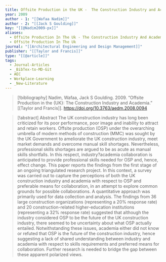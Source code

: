 ```yaml
---
title: Offsite Production in the UK -  The Construction Industry and Academia
year: 2009
author - 1: "[[Wafaa Nadim]]"
author - 2: "[[Jack S Goulding]]"
key: "[[@Nadim2009-px]]"
aliases:
  - Offsite Production In The Uk - The Construction Industry And Academia
  - Offsite Production In The Uk
journal: "[[Architectural Engineering and Design Management]]"
publisher: "[[Taylor and Francis]]"
type: "[[@article]]"
tags:
  - Journal-Articles
  - _BibTex-to-MD-Git
  - AEC
  - Workplace-Learning
  - _New-Literature
---
```


> [!bibliography]
> Nadim, Wafaa, Jack S Goulding. 2009. “Offsite Production in the {UK}: The Construction Industry and Academia.” [[Taylor and Francis]]. https://doi.org/10.3763/aedm.2008.0094

> [!abstract]
> Abstract The UK construction industry has long been criticized for its poor performance, poor image and inability to attract and retain workers. Offsite production (OSP) under the overarching umbrella of modern methods of construction (MMC) was sought by the UK Government to ameliorate the UK construction industry, meet market demands and overcome manual skill shortages. Nevertheless, professional skills shortages are argued to be as acute as manual skills shortfalls. In this respect, industry?academia collaboration is anticipated to provide professional skills needed for OSP and, hence, effect change. This paper reports the findings from the first stage of an ongoing triangulated research project. In this context, a survey was carried out to capture the perceptions of both the UK construction industry and academia with respect to OSP and preferable means for collaboration, in an attempt to explore common grounds for possible collaborations. A quantitative approach was primarily used for data collection and analysis. The findings from 36 large construction organizations (representing a 20% response rate) and 20 construction-related higher-education institutions (representing a 32% response rate) suggested that although the industry considered OSP to be the future of the UK construction industry, there seemed to be uncertainty about what OSP actually entailed. Notwithstanding these issues, academia either did not know or refuted that OSP is the future of the construction industry, hence suggesting a lack of shared understanding between industry and academia with respect to skills requirements and preferred means for collaboration. Further research is needed to bridge the gap between these apparent polarized views.